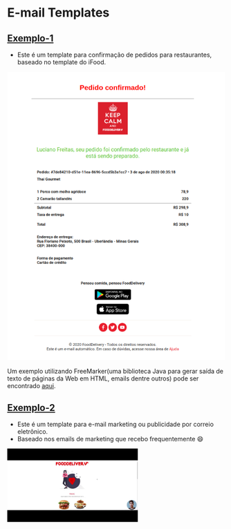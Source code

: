 # E-mail Templates

## [Exemplo-1](ex-1/email-confirmation.html)

- Este é um template para confirmação de pedidos para restaurantes, baseado no template do iFood.
  
<p align="center">
  <img src="img/email-confirmation.png">
</p>

Um exemplo utilizando FreeMarker(uma biblioteca Java para gerar saída de texto de páginas da Web em HTML, emails dentre outros) pode ser encontrado [aqui](https://github.com/RafaelOFreitas/food-delivery/blob/master/src/main/resources/templates/order-confirmed.html).

## [Exemplo-2](ex-2/email-marketing.html)

- Este é um template para e-mail marketing ou publicidade por correio eletrônico.
- Baseado nos emails de marketing que recebo frequentemente :smile:

<p style="width:60%;">
  <img src="img/email-marketing.gif">
</p>